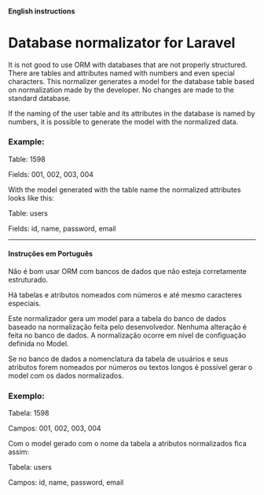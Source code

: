 #### English instructions 

# Database normalizator for Laravel

It is not good to use ORM with databases that are not properly structured.
There are tables and attributes named with numbers and even special characters.
This normalizer generates a model for the database table based on normalization made by the developer. No changes are made to the standard database.

If the naming of the user table and its attributes in the database is named by numbers, it is possible to generate the model with the normalized data. 

### Example:

Table: 1598 

Fields: 001, 002, 003, 004 

With the model generated with the table name the normalized attributes looks like this: 

Table: users 

Fields: id, name, password, email

__________________________________________________________________________

#### Instruções em Português  

Não é bom usar ORM com bancos de dados que não esteja corretamente estruturado. 

Há tabelas e atributos nomeados com números e até mesmo caracteres especiais. 

Este normalizador gera um model para a tabela do banco de dados baseado na normalização feita pelo desenvolvedor. Nenhuma alteração é feita no banco de dados. A normalização ocorre em nível de configuação definida no Model. 

Se no banco de dados a nomenclatura da tabela de usuários e seus atributos forem nomeados por números ou textos longos é possível gerar o model com os dados normalizados. 

### Exemplo: 

Tabela: 1598 

Campos: 001, 002, 003, 004 

Com o model gerado com o nome da tabela a atributos normalizados fica assim: 

Tabela: users 

Campos: id, name, password, email
